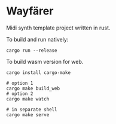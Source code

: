 # Wayfärer

Midi synth template project written in rust.

To build and run natively:
```
cargo run --release
```

To build wasm version for web.
```
cargo install cargo-make

# option 1
cargo make build_web
# option 2
cargo make watch

# in separate shell
cargo make serve
```
